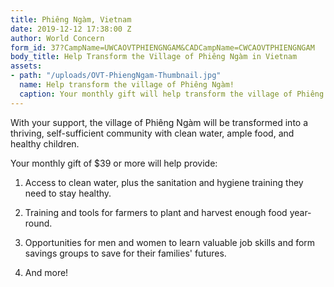 ```yaml
---
title: Phiêng Ngàm, Vietnam
date: 2019-12-12 17:38:00 Z
author: World Concern
form_id: 37?CampName=UWCAOVTPHIENGNGAM&CADCampName=CWCAOVTPHIENGNGAM
body_title: Help Transform the Village of Phiêng Ngàm in Vietnam
assets:
- path: "/uploads/OVT-PhiengNgam-Thumbnail.jpg"
  name: Help transform the village of Phiêng Ngàm!
  caption: Your monthly gift will help transform the village of Phiêng Ngàm!
---
```


With your support, the village of Phiêng Ngàm will be transformed into a thriving, self-sufficient community with clean water, ample food, and healthy children.

Your monthly gift of $39 or more will help provide:

1. Access to clean water, plus the sanitation and hygiene training they need to stay healthy.

2. Training and tools for farmers to plant and harvest enough food year-round.

3. Opportunities for men and women to learn valuable job skills and form savings groups to save for their families' futures. 

4. And more!
